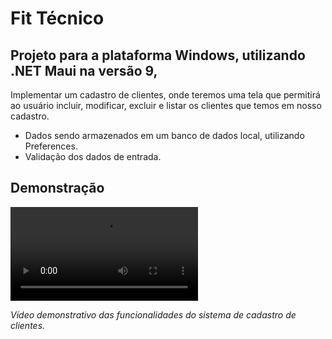 ﻿# Fit Técnico

## Projeto para a plataforma Windows, utilizando .NET Maui na versão 9,

Implementar um cadastro de clientes, onde teremos uma tela que permitirá ao usuário incluir, modificar, excluir e listar os clientes que temos em nosso
cadastro.

- Dados sendo armazenados em um banco de dados local, utilizando Preferences.
- Validação dos dados de entrada.

## Demonstração

![Demonstração do App](Media/demonstracao.mp4)

_Vídeo demonstrativo das funcionalidades do sistema de cadastro de clientes._

